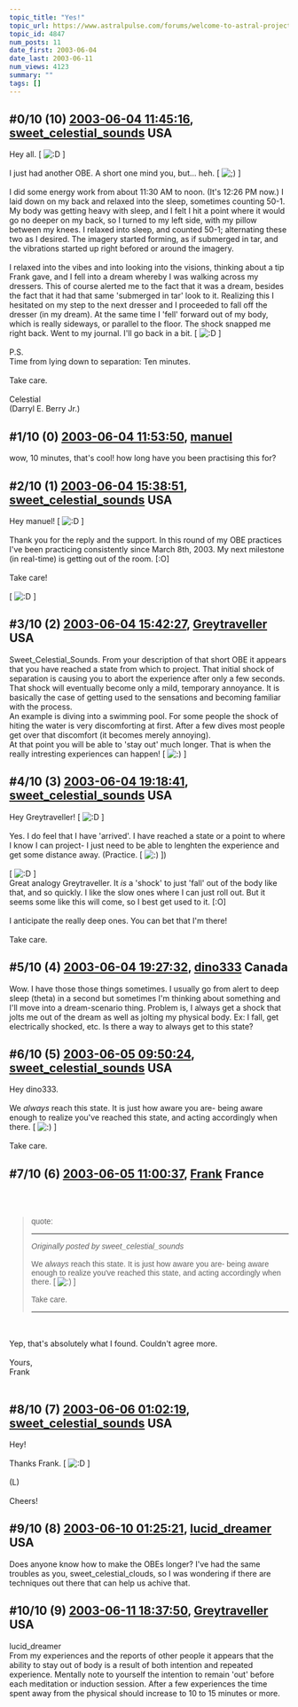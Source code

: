 ```yaml
---
topic_title: "Yes!"
topic_url: https://www.astralpulse.com/forums/welcome-to-astral-projection-experiences!/yes%21
topic_id: 4847
num_posts: 11
date_first: 2003-06-04
date_last: 2003-06-11
num_views: 4123
summary: ""
tags: []
---
```


## \#0/10 (10) [2003-06-04 11:45:16](https://www.astralpulse.com/forums/index.php?msg=120539), [sweet_celestial_sounds](https://www.astralpulse.com/forums/profile/?u=1975) USA ##
<section>
Hey all. [
<img alt=":D" class="smiley" src="https://www.astralpulse.com/forums/Smileys/fugue/cheesy.png" title="Cheesy"/>
]
<br>
<br>
I just had another OBE. A short one mind you, but... heh. [
<img alt=";)" class="smiley" src="https://www.astralpulse.com/forums/Smileys/fugue/wink.png" title="Wink"/>
]
<br>
<br>
I did some energy work from about 11:30 AM to noon. (It's 12:26 PM now.) I laid down on my back and relaxed into the sleep, sometimes counting 50-1. My body was getting heavy with sleep, and I felt I hit a point where it would go no deeper on my back, so I turned to my left side, with my pillow between my knees. I relaxed into sleep, and counted 50-1; alternating these two as I desired. The imagery started forming, as if submerged in tar, and the vibrations started up right befored or around the imagery.
<br>
<br>
I relaxed into the vibes and into looking into the visions, thinking about a tip Frank gave, and I fell into a dream whereby I was walking across my dressers. This of course alerted me to the fact that it was a dream, besides the fact that it had that same 'submerged in tar' look to it. Realizing this I hesitated on my step to the next dresser and I proceeded to fall off the dresser (in my dream). At the same time I 'fell' forward out of my body, which is really sideways, or parallel to the floor. The shock snapped me right back. Went to my journal. I'll go back in a bit. [
<img alt=":D" class="smiley" src="https://www.astralpulse.com/forums/Smileys/fugue/cheesy.png" title="Cheesy"/>
]
<br>
<br>
P.S.
<br>
Time from lying down to separation: Ten minutes.
<br>
<br>
Take care.
<br>
<br>
Celestial
<br>
(Darryl E. Berry Jr.)
</section>

## \#1/10 (0) [2003-06-04 11:53:50](https://www.astralpulse.com/forums/index.php?msg=33390), [manuel](https://www.astralpulse.com/forums/profile/?u=1249)  ##
<section>
wow, 10 minutes, that's cool! how long have you been practising this for?
</section>

## \#2/10 (1) [2003-06-04 15:38:51](https://www.astralpulse.com/forums/index.php?msg=33419), [sweet_celestial_sounds](https://www.astralpulse.com/forums/profile/?u=1975) USA ##
<section>
Hey manuel! [
<img alt=":D" class="smiley" src="https://www.astralpulse.com/forums/Smileys/fugue/cheesy.png" title="Cheesy"/>
]
<br>
<br>
Thank you for the reply and the support. In this round of my OBE practices I've been practicing consistently since March 8th, 2003. My next milestone (in real-time) is getting out of the room. [:O]
<br>
<br>
Take care!
<br>
<br>
[
<img alt=":D" class="smiley" src="https://www.astralpulse.com/forums/Smileys/fugue/cheesy.png" title="Cheesy"/>
]
</section>

## \#3/10 (2) [2003-06-04 15:42:27](https://www.astralpulse.com/forums/index.php?msg=33420), [Greytraveller](https://www.astralpulse.com/forums/profile/?u=1734) USA ##
<section>
Sweet_Celestial_Sounds. From your description of that short OBE it appears that you have reached a state from which to project. That initial shock of separation is causing you to abort the experience after only a few seconds. That shock will eventually become only a mild, temporary annoyance. It is basically the case of getting used to the sensations and becoming familiar with the process.
<br>
An example is diving into a swimming pool. For some people the shock of hiting the water is very discomforting at first. After a few dives most people get over that discomfort (it becomes merely annoying).
<br>
At that point you will be able to 'stay out' much longer. That is when the really intresting experiences can happen! [
<img alt=":)" class="smiley" src="https://www.astralpulse.com/forums/Smileys/fugue/smiley.png" title="Smiley"/>
]
</section>

## \#4/10 (3) [2003-06-04 19:18:41](https://www.astralpulse.com/forums/index.php?msg=33446), [sweet_celestial_sounds](https://www.astralpulse.com/forums/profile/?u=1975) USA ##
<section>
Hey Greytraveller! [
<img alt=":D" class="smiley" src="https://www.astralpulse.com/forums/Smileys/fugue/cheesy.png" title="Cheesy"/>
]
<br>
<br>
Yes. I do feel that I have 'arrived'. I have reached a state or a point to where I know I can project- I just need to be able to lenghten the experience and get some distance away. (Practice. [
<img alt=":)" class="smiley" src="https://www.astralpulse.com/forums/Smileys/fugue/smiley.png" title="Smiley"/>
])
<br>
<br>
[
<img alt=":D" class="smiley" src="https://www.astralpulse.com/forums/Smileys/fugue/cheesy.png" title="Cheesy"/>
]
<br>
Great analogy Greytraveller. It
<i>
 is
</i>
a 'shock' to just 'fall' out of the body like that, and so quickly. I like the slow ones where I can just roll out. But it seems some like this will come, so I best get used to it. [:O]
<br>
<br>
I anticipate the really deep ones. You can bet that I'm there!
<br>
<br>
Take care.
</section>

## \#5/10 (4) [2003-06-04 19:27:32](https://www.astralpulse.com/forums/index.php?msg=33448), [dino333](https://www.astralpulse.com/forums/profile/?u=2173) Canada ##
<section>
Wow. I have those those things sometimes. I usually go from alert to deep sleep (theta) in a second but sometimes I'm thinking about something and I'll move into a dream-scenario thing. Problem is, I always get a shock that jolts me out of the dream as well as jolting my physical body. Ex: I fall, get electrically shocked, etc. Is there a way to always get to this state?
</section>

## \#6/10 (5) [2003-06-05 09:50:24](https://www.astralpulse.com/forums/index.php?msg=33512), [sweet_celestial_sounds](https://www.astralpulse.com/forums/profile/?u=1975) USA ##
<section>
Hey dino333.
<br>
<br>
We
<i>
 always
</i>
reach this state. It is just how aware you are- being aware enough to realize you've reached this state, and acting accordingly when there. [
<img alt=":)" class="smiley" src="https://www.astralpulse.com/forums/Smileys/fugue/smiley.png" title="Smiley"/>
]
<br>
<br>
Take care.
</section>

## \#7/10 (6) [2003-06-05 11:00:37](https://www.astralpulse.com/forums/index.php?msg=33526), [Frank](https://www.astralpulse.com/forums/profile/?u=359) France ##
<section>
<br>
<br>
<blockquote id='"quote"'>
 <font face='"Arial"' id='"quote"' size='"1"'>
  quote:
  <hr height='"1"' id='"quote"' noshade=""/>
  <i>
   Originally posted by sweet_celestial_sounds
  </i>
  <br>
  <br>
  We
  <i>
   always
  </i>
  reach this state. It is just how aware you are- being aware enough to realize you've reached this state, and acting accordingly when there. [
  <img alt=":)" class="smiley" src="https://www.astralpulse.com/forums/Smileys/fugue/smiley.png" title="Smiley"/>
  ]
  <br>
  <br>
  Take care.
  <br>
  <hr height='"1"' id='"quote"' noshade=""/>
 </font>
</blockquote>
<br>
<br>
Yep, that's absolutely what I found. Couldn't agree more.
<br>
<br>
Yours,
<br>
Frank
<br>
<br>
</section>

## \#8/10 (7) [2003-06-06 01:02:19](https://www.astralpulse.com/forums/index.php?msg=33646), [sweet_celestial_sounds](https://www.astralpulse.com/forums/profile/?u=1975) USA ##
<section>
Hey!
<br>
<br>
Thanks Frank. [
<img alt=":D" class="smiley" src="https://www.astralpulse.com/forums/Smileys/fugue/cheesy.png" title="Cheesy"/>
]
<br>
<br>
(L)
<br>
<br>
Cheers!
<br>
</section>

## \#9/10 (8) [2003-06-10 01:25:21](https://www.astralpulse.com/forums/index.php?msg=34206), [lucid_dreamer](https://www.astralpulse.com/forums/profile/?u=2433) USA ##
<section>
Does anyone know how to make the OBEs longer? I've had the same troubles as you, sweet_celestial_clouds, so I was wondering if there are techniques out there that can help us achive that.
</section>

## \#10/10 (9) [2003-06-11 18:37:50](https://www.astralpulse.com/forums/index.php?msg=34443), [Greytraveller](https://www.astralpulse.com/forums/profile/?u=1734) USA ##
<section>
lucid_dreamer
<br>
From my experiences and the reports of other people it appears that the ability to stay out of body is a result of both intention and repeated experience. Mentally note to yourself the intention to remain 'out' before each meditation or induction session. After a few experiences the time spent away from the physical should increase to 10 to 15 minutes or more.
</section>